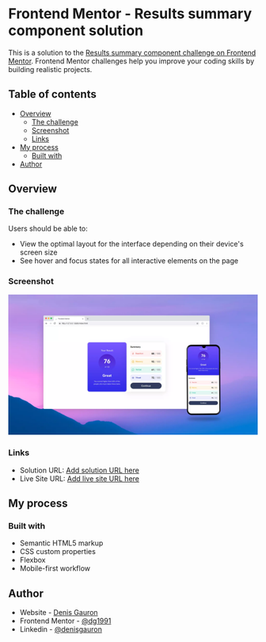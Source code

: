 # Frontend Mentor - Results summary component solution

This is a solution to the [Results summary component challenge on Frontend Mentor](https://www.frontendmentor.io/challenges/results-summary-component-CE_K6s0maV). Frontend Mentor challenges help you improve your coding skills by building realistic projects. 

## Table of contents

- [Overview](#overview)
  - [The challenge](#the-challenge)
  - [Screenshot](#screenshot)
  - [Links](#links)
- [My process](#my-process)
  - [Built with](#built-with)
- [Author](#author)


## Overview

### The challenge

Users should be able to:

- View the optimal layout for the interface depending on their device's screen size
- See hover and focus states for all interactive elements on the page

### Screenshot

![](/design/screenshot.webp)

### Links

- Solution URL: [Add solution URL here](https://github.com/dg1991/ResultsSummaryComponent)
- Live Site URL: [Add live site URL here](https://starlit-melomakarona-36c8e8.netlify.app/)

## My process

### Built with

- Semantic HTML5 markup
- CSS custom properties
- Flexbox
- Mobile-first workflow

## Author

- Website - [Denis Gauron](https://www.denisgauron.com.ar/)
- Frontend Mentor - [@dg1991](https://www.frontendmentor.io/profile/dg1991)
- Linkedin - [@denisgauron](https://www.linkedin.com/in/denisgauron/)
